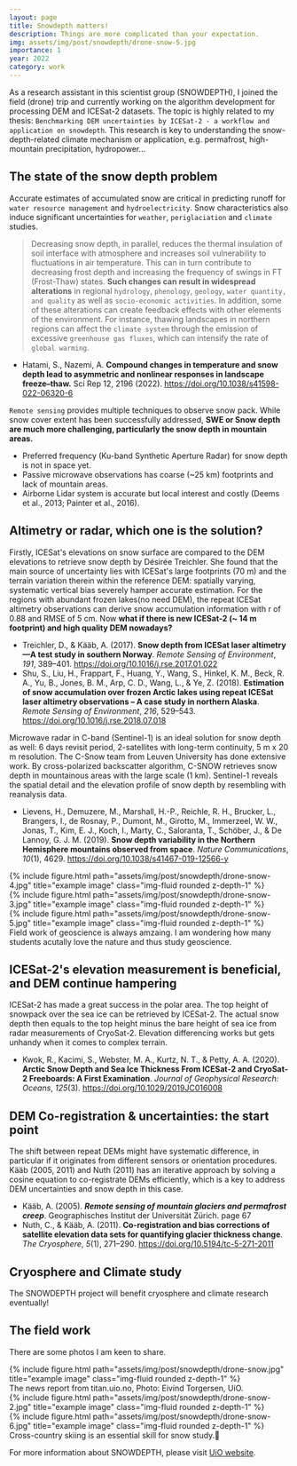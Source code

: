 ```yaml
---
layout: page
title: Snowdepth matters!
description: Things are more complicated than your expectation.
img: assets/img/post/snowdepth/drone-snow-5.jpg
importance: 1
year: 2022
category: work
---
```


As a research assistant in this scientist group (SNOWDEPTH), I joined the field (drone) trip and currently working on the algorithm development for processing DEM and ICESat-2 datasets. The topic is highly related to my thesis: `Benchmarking DEM uncertainties by ICESat-2 - a workflow and application on snowdepth`. This research is key to understanding the snow-depth-related climate mechanism or application, e.g. permafrost, high-mountain precipitation, hydropower...

## The state of the snow depth problem

Accurate estimates of accumulated snow are critical in predicting runoff for `water resource management` and `hydroelectricity`. Snow characteristics also induce significant uncertainties for `weather`, `periglaciation` and `climate` studies. 

> Decreasing snow depth, in parallel, reduces the thermal insulation of soil interface with atmosphere and increases soil vulnerability to fluctuations in air temperature. This can in turn contribute to decreasing frost depth and increasing the frequency of swings in FT (Frost-Thaw) states. **Such changes can result in widespread alterations** in regional `hydrology`, `phenology`, `geology`, `water quantity, and quality` as well as `socio-economic activities`. In addition, some of these alterations can create feedback effects with other elements of the environment. For instance, thawing landscapes in northern regions can affect the `climate system` through the emission of excessive `greenhouse gas fluxes`, which can intensify the rate of `global warming`.

- Hatami, S., Nazemi, A. **Compound changes in temperature and snow depth lead to asymmetric and nonlinear responses in landscape freeze–thaw.** Sci Rep 12, 2196 (2022). https://doi.org/10.1038/s41598-022-06320-6

`Remote sensing` provides multiple techniques to observe snow pack. While snow cover extent has been successfully addressed, **SWE or Snow depth are much more challenging, particularly the snow depth in mountain areas.**

- Preferred frequency (Ku-band Synthetic Aperture Radar) for snow depth is not in space yet.
- Passive microwave observations has coarse (~25 km) footprints and lack of mountain areas.
- Airborne Lidar system is accurate but local interest and costly (Deems et al., 2013; Painter et al., 2016).

## Altimetry or radar, which one is the solution?

Firstly, ICESat's elevations on snow surface are compared to the DEM elevations to retrieve snow depth by Désirée Treichler. She found that the main source of uncertainty lies with ICESat's large footprints (70 m) and the terrain variation therein within the reference DEM: spatially varying, systematic vertical bias severely hamper accurate estimation. For the regions with abundant frozen lakes(no need DEM), the repeat ICESat altimetry observations can derive snow accumulation information with r of 0.88 and RMSE of 5 cm. Now **what if there is new ICESat-2 (~ 14 m footprint) and high quality DEM nowadays?**

- Treichler, D., & Kääb, A. (2017). **Snow depth from ICESat laser altimetry—A test study in southern Norway**. *Remote Sensing of Environment*, *191*, 389–401. https://doi.org/10.1016/j.rse.2017.01.022
- Shu, S., Liu, H., Frappart, F., Huang, Y., Wang, S., Hinkel, K. M., Beck, R. A., Yu, B., Jones, B. M., Arp, C. D., Wang, L., & Ye, Z. (2018). **Estimation of snow accumulation over frozen Arctic lakes using repeat ICESat laser altimetry observations – A case study in northern Alaska**. *Remote Sensing of Environment*, *216*, 529–543. https://doi.org/10.1016/j.rse.2018.07.018

Microwave radar in C-band (Sentinel-1) is an ideal solution for snow depth as well: 6 days revisit period, 2-satellites with long-term continuity, 5 m x 20 m resolution. The C-Snow team from Leuven University has done extensive work. By cross-polarized backscatter algorithm, C-SNOW retrieves snow depth in mountainous areas with the large scale (1 km). Sentinel-1 reveals the spatial detail and the elevation profile of snow depth by resembling with reanalysis data.

- Lievens, H., Demuzere, M., Marshall, H.-P., Reichle, R. H., Brucker, L., Brangers, I., de Rosnay, P., Dumont, M., Girotto, M., Immerzeel, W. W., Jonas, T., Kim, E. J., Koch, I., Marty, C., Saloranta, T., Schöber, J., & De Lannoy, G. J. M. (2019). **Snow depth variability in the Northern Hemisphere mountains observed from space**. *Nature Communications*, *10*(1), 4629. https://doi.org/10.1038/s41467-019-12566-y


<div class="row">
    <div class="col-sm mt-3 mt-md-0">
        {% include figure.html path="assets/img/post/snowdepth/drone-snow-4.jpg" title="example image" class="img-fluid rounded z-depth-1" %}
    </div>
    <div class="col-sm mt-3 mt-md-0">
        {% include figure.html path="assets/img/post/snowdepth/drone-snow-3.jpg" title="example image" class="img-fluid rounded z-depth-1" %}
    </div>
    <div class="col-sm mt-3 mt-md-0">
        {% include figure.html path="assets/img/post/snowdepth/drone-snow-5.jpg" title="example image" class="img-fluid rounded z-depth-1" %}
    </div>
</div>
<div class="caption">
    Field work of geoscience is always amzaing. I am wondering how many students acutally love the nature and thus study geoscience.
</div>

## ICESat-2's elevation measurement is beneficial, and DEM continue hampering

ICESat-2 has made a great success in the polar area. The top height of snowpack over the sea ice can be retrieved by ICESat-2. The actual snow depth then equals to the top height minus the bare height of sea ice from radar measurements of CryoSat-2. Elevation differencing works but gets unhandy when it comes to complex terrain.

- Kwok, R., Kacimi, S., Webster, M. A., Kurtz, N. T., & Petty, A. A. (2020). **Arctic Snow Depth and Sea Ice Thickness From ICESat‐2 and CryoSat‐2 Freeboards: A First Examination**. *Journal of Geophysical Research: Oceans*, *125*(3). https://doi.org/10.1029/2019JC016008

## DEM Co-registration & uncertainties: the start point

The shift between repeat DEMs might have systematic difference, in particular if it originates from different sensors or orientation procedures. Kääb (2005, 2011) and Nuth (2011) has an iterative approach by solving a cosine equation to co-registrate DEMs efficiently, which is a key to address DEM uncertainties and snow depth in this case.

- Kääb, A. (2005). ***Remote sensing of mountain glaciers and permafrost creep***. Geographisches Institut der Universität Zürich. page 67
- Nuth, C., & Kääb, A. (2011). **Co-registration and bias corrections of satellite elevation data sets for quantifying glacier thickness change**. *The Cryosphere*, *5*(1), 271–290. https://doi.org/10.5194/tc-5-271-2011

## Cryosphere and Climate study

The SNOWDEPTH project will benefit cryosphere and climate research eventually!

## The field work

There are some photos I am keen to share.

<div class="row">
    <div class="col-sm mt-3 mt-md-0">
        {% include figure.html path="assets/img/post/snowdepth/drone-snow.jpg" title="example image" class="img-fluid rounded z-depth-1" %}
    </div>
</div>
<div class="caption">
    The news report from titan.uio.no, Photo: Eivind Torgersen, UiO.
</div>

<div class="row justify-content-sm-center">
    <div class="col-sm-8 mt-3 mt-md-0">
        {% include figure.html path="assets/img/post/snowdepth/drone-snow-2.jpg" title="example image" class="img-fluid rounded z-depth-1" %}
    </div>
    <div class="col-sm-4 mt-3 mt-md-0">
        {% include figure.html path="assets/img/post/snowdepth/drone-snow-6.jpg" title="example image" class="img-fluid rounded z-depth-1" %}
    </div>
</div>
<div class="caption">
    Cross-country skiing is an essential skill for snow study.🎿
</div>


For more information about SNOWDEPTH, please visit [UiO website](https://www.mn.uio.no/geo/english/research/projects/snowdepth/index.html).


